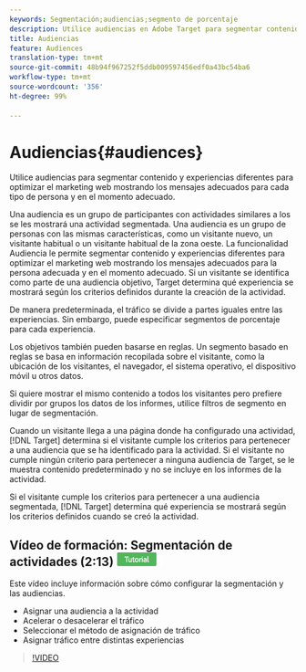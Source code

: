 ```yaml
---
keywords: Segmentación;audiencias;segmento de porcentaje
description: Utilice audiencias en Adobe Target para segmentar contenido y experiencias diferentes para optimizar el marketing web mostrando los mensajes adecuados para la persona adecuada y en el momento adecuado.
title: Audiencias
feature: Audiences
translation-type: tm+mt
source-git-commit: 48b94f967252f5ddb009597456edf0a43bc54ba6
workflow-type: tm+mt
source-wordcount: '356'
ht-degree: 99%

---
```



# Audiencias{#audiences}

Utilice audiencias para segmentar contenido y experiencias diferentes para optimizar el marketing web mostrando los mensajes adecuados para cada tipo de persona y en el momento adecuado.

Una audiencia es un grupo de participantes con actividades similares a los se les mostrará una actividad segmentada.  Una audiencia es un grupo de personas con las mismas características, como un visitante nuevo, un visitante habitual o un visitante habitual de la zona oeste. La funcionalidad Audiencia le permite segmentar contenido y experiencias diferentes para optimizar el marketing web mostrando los mensajes adecuados para la persona adecuada y en el momento adecuado. Si un visitante se identifica como parte de una audiencia objetivo, Target determina qué experiencia se mostrará según los criterios definidos durante la creación de la actividad.

De manera predeterminada, el tráfico se divide a partes iguales entre las experiencias. Sin embargo, puede especificar  segmentos de porcentaje para cada experiencia.

Los objetivos también pueden basarse en reglas. Un segmento basado en reglas se basa en información recopilada sobre el visitante, como la ubicación de los visitantes, el navegador, el sistema operativo, el dispositivo móvil u otros datos.

Si quiere mostrar el mismo contenido a todos los visitantes pero prefiere dividir por grupos los datos de los informes, utilice filtros de segmento en lugar de segmentación.

Cuando un visitante llega a una página donde ha configurado una actividad, [!DNL Target] determina si el visitante cumple los criterios para pertenecer a una audiencia que se ha identificado para la actividad. Si el visitante no cumple ningún criterio para pertenecer a ninguna audiencia de Target, se le muestra contenido predeterminado y no se incluye en los informes de la actividad.

Si el visitante cumple los criterios para pertenecer a una audiencia segmentada, [!DNL Target] determina qué experiencia se mostrará según los criterios definidos cuando se creó la actividad.

## Vídeo de formación: Segmentación de actividades  (2:13)  ![Insignia de tutorial](/help/assets/tutorial.png)

Este vídeo incluye información sobre cómo configurar la segmentación y las audiencias.

* Asignar una audiencia a la actividad
* Acelerar o desacelerar el tráfico
* Seleccionar el método de asignación de tráfico
* Asignar tráfico entre distintas experiencias

>[!VIDEO](https://video.tv.adobe.com/v/17385)
